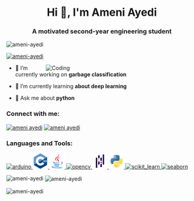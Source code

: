 <h1 align="center">Hi 👋, I'm Ameni Ayedi</h1>
<h3 align="center">A motivated second-year engineering student</h3>



<p align="left"> <img src="https://komarev.com/ghpvc/?username=ameni-ayedi&label=Profile%20views&color=0e75b6&style=flat" alt="ameni-ayedi" /> </p>

<p align="left"> <a href="https://github.com/ryo-ma/github-profile-trophy"><img src="https://github-profile-trophy.vercel.app/?username=ameni-ayedi" alt="ameni-ayedi" /></a> </p>
<img align="right" alt="Coding" width="400" src="https://www.google.com/url?sa=i&url=https%3A%2F%2Fgfycat.com%2Fadmiredficklechevrotain-mobile-app-development-frameworks&psig=AOvVaw0PXts48dki3M0VjxHoFmux&ust=1685806945116000&source=images&cd=vfe&ved=0CBEQjRxqFwoTCICC0bP2pP8CFQAAAAAdAAAAABAE">


- 🔭 I’m currently working on **garbage classification**

- 🌱 I’m currently learning **about deep learning**

- 💬 Ask me about **python**


<h3 align="left">Connect with me:</h3>
<p align="left">
<a href="https://linkedin.com/in/ameni ayedi" target="blank"><img align="center" src="https://raw.githubusercontent.com/rahuldkjain/github-profile-readme-generator/master/src/images/icons/Social/linked-in-alt.svg" alt="ameni ayedi" height="30" width="40" /></a>
<a href="https://fb.com/ameni ayedi" target="blank"><img align="center" src="https://raw.githubusercontent.com/rahuldkjain/github-profile-readme-generator/master/src/images/icons/Social/facebook.svg" alt="ameni ayedi" height="30" width="40" /></a>
</p>

<h3 align="left">Languages and Tools:</h3>
<p align="left"> <a href="https://www.arduino.cc/" target="_blank" rel="noreferrer"> <img src="https://cdn.worldvectorlogo.com/logos/arduino-1.svg" alt="arduino" width="40" height="40"/> </a> <a href="https://www.w3schools.com/cpp/" target="_blank" rel="noreferrer"> <img src="https://raw.githubusercontent.com/devicons/devicon/master/icons/cplusplus/cplusplus-original.svg" alt="cplusplus" width="40" height="40"/> </a> <a href="https://www.java.com" target="_blank" rel="noreferrer"> <img src="https://raw.githubusercontent.com/devicons/devicon/master/icons/java/java-original.svg" alt="java" width="40" height="40"/> </a> <a href="https://opencv.org/" target="_blank" rel="noreferrer"> <img src="https://www.vectorlogo.zone/logos/opencv/opencv-icon.svg" alt="opencv" width="40" height="40"/> </a> <a href="https://pandas.pydata.org/" target="_blank" rel="noreferrer"> <img src="https://raw.githubusercontent.com/devicons/devicon/2ae2a900d2f041da66e950e4d48052658d850630/icons/pandas/pandas-original.svg" alt="pandas" width="40" height="40"/> </a> <a href="https://www.python.org" target="_blank" rel="noreferrer"> <img src="https://raw.githubusercontent.com/devicons/devicon/master/icons/python/python-original.svg" alt="python" width="40" height="40"/> </a> <a href="https://scikit-learn.org/" target="_blank" rel="noreferrer"> <img src="https://upload.wikimedia.org/wikipedia/commons/0/05/Scikit_learn_logo_small.svg" alt="scikit_learn" width="40" height="40"/> </a> <a href="https://seaborn.pydata.org/" target="_blank" rel="noreferrer"> <img src="https://seaborn.pydata.org/_images/logo-mark-lightbg.svg" alt="seaborn" width="40" height="40"/> </a> </p>

<p><img align="left" src="https://github-readme-stats.vercel.app/api/top-langs?username=ameni-ayedi&show_icons=true&locale=en&layout=compact" alt="ameni-ayedi" /></p>

<p>&nbsp;<img align="center" src="https://github-readme-stats.vercel.app/api?username=ameni-ayedi&show_icons=true&locale=en" alt="ameni-ayedi" /></p>

<p><img align="center" src="https://github-readme-streak-stats.herokuapp.com/?user=ameni-ayedi&" alt="ameni-ayedi" /></p>
